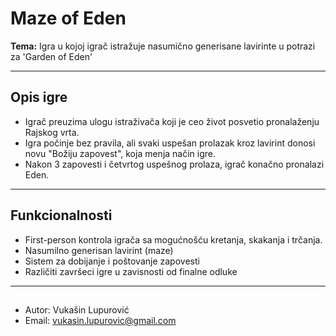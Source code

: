 # Maze of Eden #

**Tema:** Igra u kojoj igrač istražuje nasumično generisane lavirinte u potrazi za 'Garden of Eden' 

---
## Opis igre
- Igrač preuzima ulogu istraživača koji je ceo život posvetio pronalaženju Rajskog vrta.
- Igra počinje bez pravila, ali svaki uspešan prolazak kroz lavirint donosi novu "Božiju zapovest",
koja menja način igre.
- Nakon 3 zapovesti i četvrtog uspešnog prolaza, igrač konačno pronalazi Eden.

---
## Funkcionalnosti
- First-person kontrola igrača sa mogućnošću kretanja, skakanja i trčanja.
- Nasumilno generisan lavirint (maze)
- Sistem za dobijanje i poštovanje zapovesti
- Različiti završeci igre u zavisnosti od finalne odluke

---
## 
- Autor: Vukašin Lupurović
- Email: vukasin.lupurovic@gmail.com
